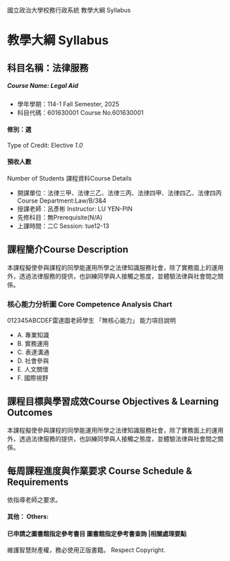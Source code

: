 國立政治大學校務行政系統 教學大綱 Syllabus
# 教學大綱 Syllabus
##  科目名稱：法律服務
#####  Course Name: Legal Aid
  * 學年學期：114-1 Fall Semester, 2025 
  * 科目代碼：601630001 Course No.601630001
#### 修別：選
Type of Credit: Elective 
_1.0_
#### 預收人數
Number of Students
課程資料Course Details
  * 開課單位：法律三甲、法律三乙、法律三丙、法律四甲、法律四乙、法律四丙 Course Department:Law/B/3&4 
  * 授課老師：呂彥彬 Instructor: LU YEN-PIN 
  * 先修科目：無Prerequisite(N/A)
  * 上課時間：二C Session: tue12-13 
##  課程簡介Course Description
本課程擬使參與課程的同學能運用所學之法律知識服務社會，除了實務面上的運用外，透過法律服務的提供，也訓練同學與人接觸之態度，並體驗法律與社會間之關係。
###  核心能力分析圖 Core Competence Analysis Chart
012345ABCDEF雷達圖老師學生
「無核心能力」 
能力項目說明
  * A. 專業知識
  * B. 實務運用
  * C. 表達溝通
  * D. 社會參與
  * E. 人文關懷
  * F. 國際視野
##  課程目標與學習成效Course Objectives & Learning Outcomes 
本課程擬使參與課程的同學能運用所學之法律知識服務社會，除了實務面上的運用外，透過法律服務的提供，也訓練同學與人接觸之態度，並體驗法律與社會間之關係。
##  每周課程進度與作業要求 Course Schedule & Requirements
依指導老師之要求。
####  其他： Others:
####  已申請之圖書館指定參考書目  圖書館指定參考書查詢 |相關處理要點
維護智慧財產權，務必使用正版書籍。 Respect Copyright.